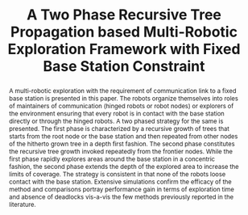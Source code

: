 ---
layout: project-page-new
title: "A Two Phase Recursive Tree Propagation based Multi-Robotic Exploration Framework with Fixed Base Station Constraint"
authors:
  - name: Piyoosh Mukhija
    sup: #
  - name: K. Madhava Krishna
    sup: #
  - name: Vamshi Krishna
    sup: #
affiliations:
  - name: IIIT Hyderabad, India
    link: https://robotics.iiit.ac.in
    sup: #
permalink: publications/2010/Mukhija_A-Two-Phase-Recursive
abstract: "A multi-robotic exploration with the requirement of communication link to a fixed base station is presented in this paper. The robots organize themselves into roles of maintainers of communication (hinged robots or robot nodes) or explorers of the environment ensuring that every robot is in contact with the base station directly or through the hinged robots. A two phased strategy for the same is presented. The first phase is characterized by a recursive growth of trees
that starts from the root node or the base station and then repeated from other nodes of the hitherto grown tree in a depth first fashion. The second phase constitutes the recursive tree
growth invoked repeatedly from the frontier nodes. While the first phase rapidly explores areas around the base station in a concentric fashion, the second phase extends the depth of the explored area to increase the limits of coverage. The strategy is consistent in that none of the robots loose contact with the base station. Extensive simulations confirm the efficacy of the method and comparisons portray performance gain in terms of exploration time and absence of deadlocks vis-a-vis the few methods previously reported in the literature."
paper: https://robotics.iiit.ac.in/uploads/Main/Publications/mukhija_etal_iros2010.pdf
video: https://robotics.iiit.ac.in/videos/ConstrainedExploration/mukhija_etal_iros10.mp4
# iframe: https://www.youtube.com/embed/jhjskX4FQwA

---
